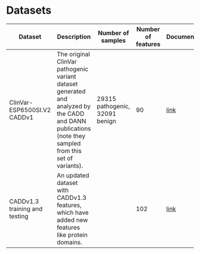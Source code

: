 # Datasets

| Dataset | Description | Number of samples | Number of features | Documentation |
|---|---|---|---|---|
| ClinVar-ESP6500SI.V2 CADDv1 | The original ClinVar pathogenic variant dataset generated and analyzed by the CADD and DANN publications (note they sampled from this set of variants). | 29315 pathogenic, 32091 benign | 90 | [link](https://github.com/ryanabo/D4PVP/blob/master/datasets/clinvar_esp_caddv1/README.md) |
| CADDv1.3 training and testing | An updated dataset with CADDv1.3 features, which have added new features like protein domains. | | 102 | [link](https://github.com/ryanabo/D4PVP/blob/master/datasets/cadd/README.md) |
